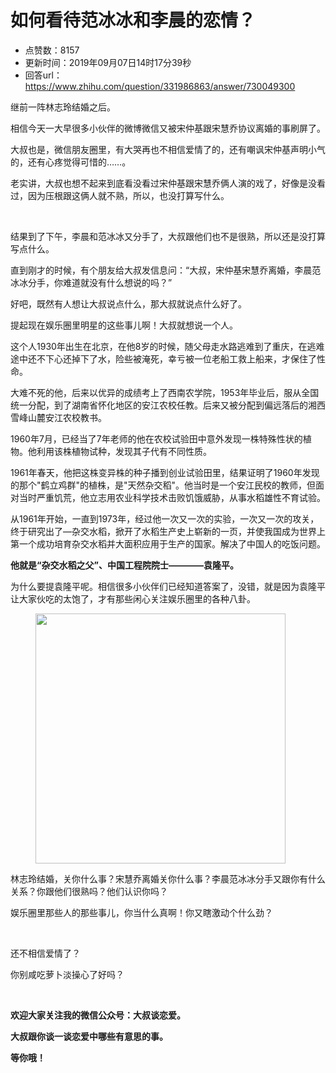 # 如何看待范冰冰和李晨的恋情？
- 点赞数：8157
- 更新时间：2019年09月07日14时17分39秒
- 回答url：https://www.zhihu.com/question/331986863/answer/730049300
<body>
 <p data-pid="8EhvgRmx">继前一阵林志玲结婚之后。</p>
 <p data-pid="-jg92Ua2">相信今天一大早很多小伙伴的微博微信又被宋仲基跟宋慧乔协议离婚的事刷屏了。</p>
 <p data-pid="6GEcovCb">大叔也是，微信朋友圈里，有大哭再也不相信爱情了的，还有嘲讽宋仲基声明小气的，还有心疼觉得可惜的……。</p>
 <p data-pid="4ZuJuf2X">老实讲，大叔也想不起来到底看没看过宋仲基跟宋慧乔俩人演的戏了，好像是没看过，因为压根跟这俩人就不熟，所以，也没打算写什么。</p>
 <p class="ztext-empty-paragraph"><br></p>
 <p data-pid="mM9ebsSO">结果到了下午，李晨和范冰冰又分手了，大叔跟他们也不是很熟，所以还是没打算写点什么。</p>
 <p data-pid="8P2-6H1-">直到刚才的时候，有个朋友给大叔发信息问：“大叔，宋仲基宋慧乔离婚，李晨范冰冰分手，你难道就没有什么想说的吗？”</p>
 <p data-pid="obHHevAC">好吧，既然有人想让大叔说点什么，那大叔就说点什么好了。</p>
 <p data-pid="DTdmnbov">提起现在娱乐圈里明星的这些事儿啊！大叔就想说一个人。</p>
 <p data-pid="iOdxJU9R">这个人1930年出生在北京，在他8岁的时候，随父母走水路逃难到了重庆，在逃难途中还不下心还掉下了水，险些被淹死，幸亏被一位老船工救上船来，才保住了性命。</p>
 <p data-pid="_KOZuaEw">大难不死的他，后来以优异的成绩考上了西南农学院，1953年毕业后，服从全国统一分配，到了湖南省怀化地区的安江农校任教。后来又被分配到偏远落后的湘西雪峰山麓安江农校教书。</p>
 <p data-pid="ZQXXRbmZ">1960年7月，已经当了7年老师的他在农校试验田中意外发现一株特殊性状的植物。他利用该株植物试种，发现其子代有不同性质。</p>
 <p data-pid="vlz6ZAV5">1961年春天，他把这株变异株的种子播到创业试验田里，结果证明了1960年发现的那个"鹤立鸡群"的植株，是"天然杂交稻"。他当时是一个安江民校的教师，但面对当时严重饥荒，他立志用农业科学技术击败饥饿威胁，从事水稻雄性不育试验。</p>
 <p data-pid="-ecjgpN6">从1961年开始，一直到1973年，经过他一次又一次的实验，一次又一次的攻关，终于研究出了—杂交水稻，掀开了水稻生产史上崭新的一页，并使我国成为世界上第一个成功培育杂交水稻并大面积应用于生产的国家。解决了中国人的吃饭问题。</p>
 <p data-pid="IH1V8A4h"><b>他就是“杂交水稻之父”、中国工程院院士————袁隆平。</b></p>
 <p data-pid="uZHV3sV0">为什么要提袁隆平呢。相信很多小伙伴们已经知道答案了，没错，就是因为袁隆平让大家伙吃的太饱了，才有那些闲心关注娱乐圈里的各种八卦。</p>
 <figure data-size="normal">
  <img src="https://picx.zhimg.com/50/v2-45c31d1a57e2bfea0484428daf7a8c1d_720w.jpg?source=1940ef5c" data-rawwidth="400" data-rawheight="343" data-size="normal" data-original-token="v2-b8f2632085bbce02186cd8b49aea89d8" data-default-watermark-src="https://picx.zhimg.com/50/v2-655a8db3e13735b34367b79bcc0f5b89_720w.jpg?source=1940ef5c" class="content_image" width="400">
 </figure>
 <p data-pid="vAmwZbMK">林志玲结婚，关你什么事？宋慧乔离婚关你什么事？李晨范冰冰分手又跟你有什么关系？你跟他们很熟吗？他们认识你吗？</p>
 <p data-pid="xL2sEUwd">娱乐圈里那些人的那些事儿，你当什么真啊！你又瞎激动个什么劲？</p>
 <p class="ztext-empty-paragraph"><br></p>
 <p data-pid="UlUfSTKF">还不相信爱情了？</p>
 <p data-pid="NDpDrqcD">你别咸吃萝卜淡操心了好吗？</p>
 <p class="ztext-empty-paragraph"><br></p>
 <p data-pid="QfjBJ56i"><b>欢迎大家关注我的微信公众号：大叔谈恋爱。</b></p>
 <p data-pid="kxFCl8Mu"><b>大叔跟你谈一谈恋爱中哪些有意思的事。</b></p>
 <p data-pid="MDw03mT6"><b>等你哦！</b></p>
</body>